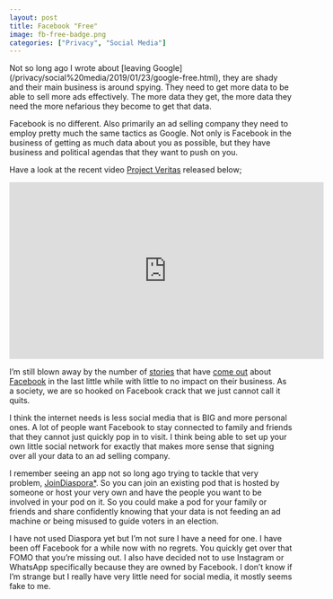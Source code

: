 ```yaml
---
layout: post
title: Facebook "Free"
image: fb-free-badge.png
categories: ["Privacy", "Social Media"]
---
```


<p class="intro"><span class="dropcap">N</span>ot so long ago I wrote about [leaving Google](/privacy/social%20media/2019/01/23/google-free.html), they are shady and their main business is around spying. They need to get more data to be able to sell more ads effectively. The more data they get, the more data they need the more nefarious they become to get that data.</p>

Facebook is no different. Also primarily an ad selling company they need to employ pretty much the same tactics as Google. Not only is Facebook in the business of getting as much data about you as possible, but they have business and political agendas that they want to push on you.

Have a look at the recent video [Project Veritas](https://www.projectveritas.com/) released below;

<div class="youtube-video-container">
    <iframe width="560" height="315" src="https://www.youtube.com/embed/pYSmFI9GAAs" frameborder="0" allow="accelerometer; autoplay; clipboard-write; encrypted-media; gyroscope; picture-in-picture" allowfullscreen></iframe>
</div>

I’m still blown away by the number of [stories](https://www.wsj.com/articles/you-give-apps-sensitive-personal-information-then-they-tell-facebook-11550851636?ns=prod/accounts-wsj) that have [come out](https://techcrunch.com/2019/02/21/facebook-removes-onavo/) about [Facebook](https://medium.com/@alecmuffett/a-billion-grains-of-rice-91202220e10e) in the last little while with little to no impact on their business. As a society, we are so hooked on Facebook crack that we just cannot call it quits.

I think the internet needs is less social media that is BIG and more personal ones. A lot of people want Facebook to stay connected to family and friends that they cannot just quickly pop in to visit. I think being able to set up your own little social network for exactly that makes more sense that signing over all your data to an ad selling company.

I remember seeing an app not so long ago trying to tackle that very problem, [JoinDiaspora*](https://joindiaspora.com/). So you can join an existing pod that is hosted by someone or host your very own and have the people you want to be involved in your pod on it. So you could make a pod for your family or friends and share confidently knowing that your data is not feeding an ad machine or being misused to guide voters in an election.

I have not used Diaspora yet but I’m not sure I have a need for one. I have been off Facebook for a while now with no regrets. You quickly get over that FOMO that you’re missing out. I also have decided not to use Instagram or WhatsApp specifically because they are owned by Facebook. I don’t know if I’m strange but I really have very little need for social media, it mostly seems fake to me.